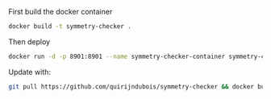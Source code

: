 First build the docker container
```bash
docker build -t symmetry-checker .
```
Then deploy
```bash
docker run -d -p 8901:8901 --name symmetry-checker-container symmetry-checker
```
Update with:
```bash
git pull https://github.com/quirijndubois/symmetry-checker && docker build -t symmetry-checker . && docker container rm symmetry-checker-container && docker run -d -p 8901:8901 --name symmetry-checker-container symmetry-checker
```
